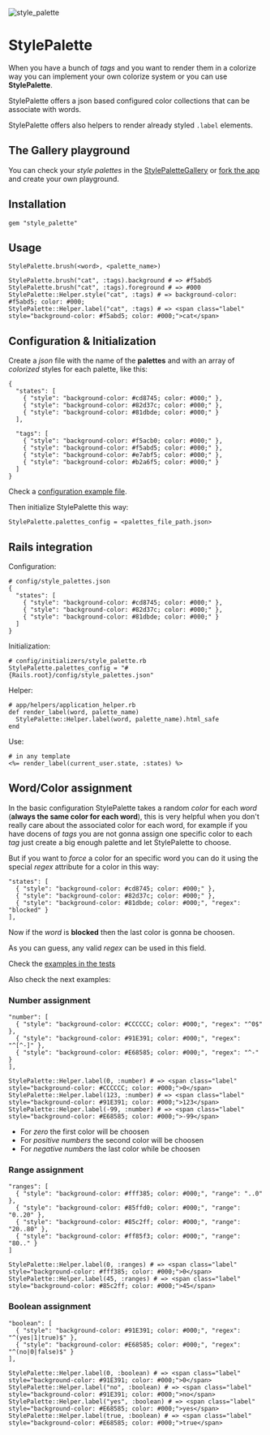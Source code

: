 ![style_palette](https://raw.github.com/fguillen/StylePalette/master/etc/style_palette.png)

# StylePalette

When you have a bunch of _tags_ and you want to render them in a colorize way you can implement your own colorize system or you can use **StylePalette**.

StylePalette offers a json based configured color collections that can be associate with words.

StylePalette offers also helpers to render already styled `.label` elements.

## The Gallery playground

You can check your _style palettes_ in the [StylePaletteGallery](http://stylepalettegallery.herokuapp.com/) or [fork the app](https://github.com/fguillen/StylePaletteGallery) and create your own playground.

## Installation

    gem "style_palette"

## Usage

    StylePalette.brush(<word>, <palette_name>)

    StylePalette.brush("cat", :tags).background # => #f5abd5
    StylePalette.brush("cat", :tags).foreground # => #000
    StylePalette::Helper.style("cat", :tags) # => background-color: #f5abd5; color: #000;
    StylePalette::Helper.label("cat", :tags) # => <span class="label" style="background-color: #f5abd5; color: #000;">cat</span>

## Configuration & Initialization

Create a _json_ file with the name of the **palettes** and with an array of _colorized_ styles for each palette, like this:

    {
      "states": [
        { "style": "background-color: #cd8745; color: #000;" },
        { "style": "background-color: #82d37c; color: #000;" },
        { "style": "background-color: #81dbde; color: #000;" }
      ],

      "tags": [
        { "style": "background-color: #f5acb0; color: #000;" },
        { "style": "background-color: #f5abd5; color: #000;" },
        { "style": "background-color: #e7abf5; color: #000;" },
        { "style": "background-color: #b2a6f5; color: #000;" }
      ]
    }

Check a [configuration example file](https://github.com/fguillen/StylePalette/blob/master/etc/style_palettes.example.json).

Then initialize StylePalette this way:

    StylePalette.palettes_config = <palettes_file_path.json>

## Rails integration

Configuration:

    # config/style_palettes.json
    {
      "states": [
        { "style": "background-color: #cd8745; color: #000;" },
        { "style": "background-color: #82d37c; color: #000;" },
        { "style": "background-color: #81dbde; color: #000;" }
      ]
    }

Initialization:

    # config/initializers/style_palette.rb
    StylePalette.palettes_config = "#{Rails.root}/config/style_palettes.json"

Helper:

    # app/helpers/application_helper.rb
    def render_label(word, palette_name)
      StylePalette::Helper.label(word, palette_name).html_safe
    end

Use:

    # in any template
    <%= render_label(current_user.state, :states) %>


## Word/Color assignment

In the basic configuration StylePalette takes a random _color_ for each _word_ (**always the same color for each word**), this is very helpful when you don't really care about the associated color for each word, for example if you have docens of _tags_ you are not gonna assign one specific color to each _tag_ just create a big enough palette and let StylePalette to choose.

But if you want to _force_ a color for an specific word you can do it using the special _regex_ attribute for a color in this way:

    "states": [
      { "style": "background-color: #cd8745; color: #000;" },
      { "style": "background-color: #82d37c; color: #000;" },
      { "style": "background-color: #81dbde; color: #000;", "regex": "blocked" }
    ],

Now if the _word_ is **blocked** then the last color is gonna be choosen.

As you can guess, any valid _regex_ can be used in this field.

Check the [examples in the tests](https://github.com/fguillen/StylePalette/blob/master/test/style_palette_test.rb)

Also check the next examples:

### Number assignment

  	"number": [
  	  { "style": "background-color: #CCCCCC; color: #000;", "regex": "^0$" },
  	  { "style": "background-color: #91E391; color: #000;", "regex": "^[^-]" },
  	  { "style": "background-color: #E68585; color: #000;", "regex": "^-" }
  	],

  	StylePalette::Helper.label(0, :number) # => <span class="label" style="background-color: #CCCCCC; color: #000;">0</span>
  	StylePalette::Helper.label(123, :number) # => <span class="label" style="background-color: #91E391; color: #000;">123</span>
  	StylePalette::Helper.label(-99, :number) # => <span class="label" style="background-color: #E68585; color: #000;">-99</span>

* For _zero_ the first color will be choosen
* For _positive numbers_ the second color will be choosen
* For _negative numbers_ the last color while be choosen

### Range assignment

    "ranges": [
      { "style": "background-color: #fff385; color: #000;", "range": "..0" },
      { "style": "background-color: #85ffd0; color: #000;", "range": "0..20" },
      { "style": "background-color: #85c2ff; color: #000;", "range": "20..80" },
      { "style": "background-color: #ff85f3; color: #000;", "range": "80.." }
    ]

    StylePalette::Helper.label(0, :ranges) # => <span class="label" style="background-color: #fff385; color: #000;">0</span>
    StylePalette::Helper.label(45, :ranges) # => <span class="label" style="background-color: #85c2ff; color: #000;">45</span>

### Boolean assignment

  	"boolean": [
  	  { "style": "background-color: #91E391; color: #000;", "regex": "^(yes|1|true)$" },
  	  { "style": "background-color: #E68585; color: #000;", "regex": "^(no|0|false)$" }
  	],

  	StylePalette::Helper.label(0, :boolean) # => <span class="label" style="background-color: #91E391; color: #000;">0</span>
  	StylePalette::Helper.label("no", :boolean) # => <span class="label" style="background-color: #91E391; color: #000;">no</span>
  	StylePalette::Helper.label("yes", :boolean) # => <span class="label" style="background-color: #E68585; color: #000;">yes</span>
  	StylePalette::Helper.label(true, :boolean) # => <span class="label" style="background-color: #E68585; color: #000;">true</span>





